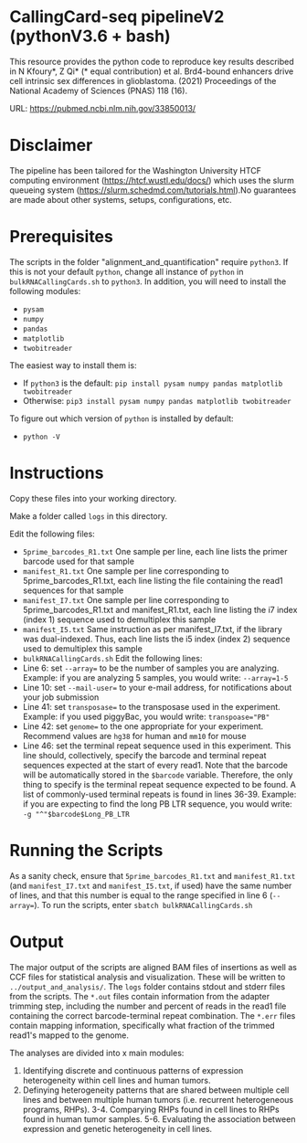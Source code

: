 # CallingCard-seq pipelineV2 (pythonV3.6 + bash)

This resource provides the python code to reproduce key results described in N Kfoury*, Z Qi* (* equal contribution) et al. Brd4-bound enhancers drive cell intrinsic sex differences in glioblastoma. (2021) Proceedings of the National Academy of Sciences (PNAS) 118 (16). 

URL: https://pubmed.ncbi.nlm.nih.gov/33850013/

# Disclaimer

The pipeline has been tailored for the Washington University HTCF computing environment (https://htcf.wustl.edu/docs/) which uses the slurm queueing system (https://slurm.schedmd.com/tutorials.html).No guarantees are made about other systems, setups, configurations, etc. 

# Prerequisites

The scripts in the folder "alignment_and_quantification" require `python3`. If this is not your default `python`, change all instance of `python` in `bulkRNACallingCards.sh` to `python3`. In addition, you will need to install the following modules:
- `pysam`
- `numpy`
- `pandas`
- `matplotlib`
- `twobitreader`

The easiest way to install them is:
- If `python3` is the default:
`pip install pysam numpy pandas matplotlib twobitreader`
- Otherwise:
`pip3 install pysam numpy pandas matplotlib twobitreader`

To figure out which version of `python` is installed by default:
- `python -V`

# Instructions

Copy these files into your working directory.

Make a folder called `logs` in this directory.

Edit the following files:
- `5prime_barcodes_R1.txt`
One sample per line, each line lists the primer barcode used for that sample
- `manifest_R1.txt`
One sample per line corresponding to 5prime_barcodes_R1.txt, each line listing the file containing the read1 sequences for that sample
- `manifest_I7.txt`
One sample per line corresponding to 5prime_barcodes_R1.txt and manifest_R1.txt, each line listing the i7 index (index 1) sequence used to demultiplex this sample
- `manifest_I5.txt`
Same instruction as per manifest_I7.txt, if the library was dual-indexed. Thus, each line lists the i5 index (index 2) sequence used to demultiplex this sample
- `bulkRNACallingCards.sh`
Edit the following lines:
- Line 6: set `--array=` to be the number of samples you are analyzing. Example: if you are analyzing 5 samples, you would write: `--array=1-5`
- Line 10: set `--mail-user=` to your e-mail address, for notifications about your job submission
- Line 41: set `transposase=` to the transposase used in the experiment. Example: if you used piggyBac, you would write: `transpoase="PB"`
- Line 42: set `genome=` to the one appropriate for your experiment. Recommend values are `hg38` for human and `mm10` for mouse
- Line 46: set the terminal repeat sequence used in this experiment. This line should, collectively, specify the barcode and terminal repeat sequences expected at the start of every read1. Note that the barcode will be automatically stored in the `$barcode` variable. Therefore, the only thing to specify is the terminal repeat sequence expected to be found. A list of commonly-used terminal repeats is found in lines 36-39. Example: if you are expecting to find the long PB LTR sequence, you would write: `-g "^"$barcode$Long_PB_LTR`

# Running the Scripts

As a sanity check, ensure that `5prime_barcodes_R1.txt` and `manifest_R1.txt` (and `manifest_I7.txt` and `manifest_I5.txt`, if used) have the same number of lines, and that this number is equal to the range specified in line 6 (`--array=`). To run the scripts, enter `sbatch bulkRNACallingCards.sh`

# Output

The major output of the scripts are aligned BAM files of insertions as well as CCF files for statistical analysis and visualization. These will be written to `../output_and_analysis/`. The `logs` folder contains stdout and stderr files from the scripts. The `*.out` files contain information from the adapter trimming step, including the number and percent of reads in the read1 file containing the correct barcode-terminal repeat combination. The `*.err` files contain mapping information, specifically what fraction of the trimmed read1's mapped to the genome.



The analyses are divided into x main modules:
1. Identifying discrete and continuous patterns of expression heterogeneity within cell lines and human tumors.
2. Definying heterogeneity patterns that are shared between multiple cell lines and between multiple human tumors (i.e. recurrent heterogeneous programs, RHPs).
3-4. Comparying RHPs found in cell lines to RHPs found in human tumor samples.
5-6. Evaluating the association between expression and genetic heterogeneity in cell lines.
